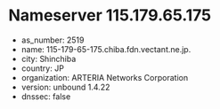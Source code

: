 # Nameserver 115.179.65.175

* as_number: 2519
* name: 115-179-65-175.chiba.fdn.vectant.ne.jp.
* city: Shinchiba
* country: JP
* organization: ARTERIA Networks Corporation
* version: unbound 1.4.22
* dnssec: false
